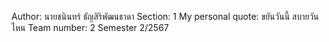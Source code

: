 Author: นายชนินทร์ ธัญสิริพัฒนธาดา
Section: 1
My personal quote: ขยันวันนี้ สบายวันไหน
Team number: 2
Semester 2/2567